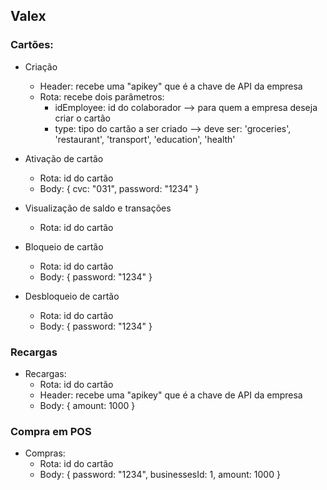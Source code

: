 ## Valex

### Cartões:
 - Criação
     - Header: recebe uma "apikey" que é a chave de API da empresa
     - Rota: recebe dois parâmetros:
        - idEmployee: id do colaborador --> para quem a empresa deseja criar o cartão 
        - type: tipo do cartão a ser criado --> deve ser: 'groceries', 'restaurant', 'transport', 'education', 'health'
    
 - Ativação de cartão
    - Rota: id do cartão
    - Body:
  {
    cvc: "031",
    password: "1234"
  }
    
 - Visualização de saldo e transações
    - Rota: id do cartão
 
 - Bloqueio de cartão
    - Rota: id do cartão
    - Body:
  {
    password: "1234"
  }
 
 - Desbloqueio de cartão 
    - Rota: id do cartão
    - Body:
  {
    password: "1234"
  }
 
 ### Recargas
 
 - Recargas:
     - Rota: id do cartão
     - Header: recebe uma "apikey" que é a chave de API da empresa
     - Body:
  {
    amount: 1000
  }
 
 ### Compra em POS
 - Compras:
     - Rota: id do cartão
     - Body:
{
  password: "1234",
  businessesId: 1,
  amount: 1000
}
